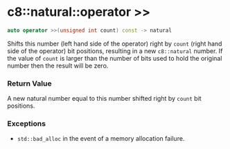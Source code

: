 # c8::natural::operator >> #

```cpp
auto operator >>(unsigned int count) const -> natural
```

Shifts this number (left hand side of the operator) right by `count` (right hand side of the operator) bit positions, resulting in a new `c8::natural` number.  If the value of `count` is larger than the number of bits used to hold the original number then the result will be zero.

### Return Value ###

A new natural number equal to this number shifted right by `count` bit positions.

### Exceptions ###

* `std::bad_alloc` in the event of a memory allocation failure.

